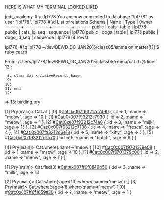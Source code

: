 HERE IS WHAT MY TERMINAL LOOKED LIKED 

jedi_academy-# \c lpl778 
You are now connected to database "lpl778" as user "lpl778".
lpl778-# \d
            List of relations
 Schema |    Name     |   Type   | Owner  
--------+-------------+----------+--------
 public | cats        | table    | lpl778
 public | cats_id_seq | sequence | lpl778
 public | dogs        | table    | lpl778
 public | dogs_id_seq | sequence | lpl778
(4 rows)

lpl778-# \q
lpl778 ~/dev/BEWD_DC_JAN2015/class05/emma on master[!?]
$ ruby cat.rb

From: /Users/lpl778/dev/BEWD_DC_JAN2015/class05/emma/cat.rb @ line 13 :

     8: class Cat < ActiveRecord::Base
     9: 
    10: 
    11: end
    12: 
 => 13: binding.pry


[1] Pry(main)> Cat.all
[
    [0] #<Cat:0x007f93212c7d90> {
          :id => 1,
        :name => "meow",
         :age => 10
    },
    [1] #<Cat:0x007f93212c7930> {
          :id => 2,
        :name => "meow",
         :age => 1
    },
    [2] #<Cat:0x007f93212c74a8> {
          :id => 3,
        :name => "milk",
         :age => 13
    },
    [3] #<Cat:0x007f93212c7138> {
          :id => 4,
        :name => "fresca",
         :age => 4
    },
    [4] #<Cat:0x007f93212c6e18> {
          :id => 5,
        :name => "kitty",
         :age => 5
    },
    [5] #<Cat:0x007f93212c6b70> {
          :id => 6,
        :name => "butch",
         :age => 9
    }
]

[4] Pry(main)> Cat.where(:name=>'meow')
[
    [0] #<Cat:0x007f9701379e08> {
          :id => 1,
        :name => "meow",
         :age => 10
    },
    [1] #<Cat:0x007f9701379c00> {
          :id => 2,
        :name => "meow",
         :age => 1
    }
]

[1] Pry(main)> Cat.find(3)
#<Cat:0x007ff6f0849b50> {
      :id => 3,
    :name => "milk",
     :age => 13

[2] Pry(main)> Cat.where(:age=>13).where(:name=>'meow')
[]
[3] Pry(main)> Cat.where(:age=>1).where(:name=>'meow')
[
    [0] #<Cat:0x007ff6f1659830> {
          :id => 2,
        :name => "meow",
         :age => 1
    }